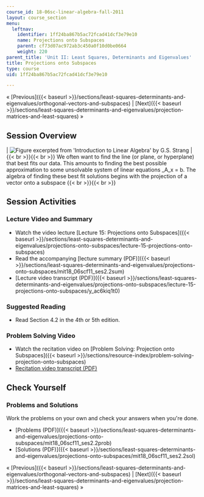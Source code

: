 ```yaml
---
course_id: 18-06sc-linear-algebra-fall-2011
layout: course_section
menu:
  leftnav:
    identifier: 1ff24ba867b5ac72fcad41dcf3e79e10
    name: Projections onto Subspaces
    parent: cf73d07ac972ab3c450a0f10d0be0664
    weight: 220
parent_title: 'Unit II: Least Squares, Determinants and Eigenvalues'
title: Projections onto Subspaces
type: course
uid: 1ff24ba867b5ac72fcad41dcf3e79e10

---
```


« [Previous]({{< baseurl >}}/sections/least-squares-determinants-and-eigenvalues/orthogonal-vectors-and-subspaces) | [Next]({{< baseurl >}}/sections/least-squares-determinants-and-eigenvalues/projection-matrices-and-least-squares) »

Session Overview
----------------

| ![Figure excerpted from 'Introduction to Linear Algebra' by G.S. Strang](/coursemedia/18-06sc-linear-algebra-fall-2011/f3a1135f0ea96db373ef141535eee996_2_2.jpg) |  {{< br >}}{{< br >}} We often want to find the line (or plane, or hyperplane) that best fits our data. This amounts to finding the best possible approximation to some unsolvable system of linear equations _A_x = b. The algebra of finding these best fit solutions begins with the projection of a vector onto a subspace {{< br >}}{{< br >}}  

Session Activities
------------------

### Lecture Video and Summary

*   Watch the video lecture [Lecture 15: Projections onto Subspaces]({{< baseurl >}}/sections/least-squares-determinants-and-eigenvalues/projections-onto-subspaces/lecture-15-projections-onto-subspaces)
*   Read the accompanying [lecture summary (PDF)]({{< baseurl >}}/sections/least-squares-determinants-and-eigenvalues/projections-onto-subspaces/mit18_06scf11_ses2.2sum)
*   [Lecture video transcript (PDF)]({{< baseurl >}}/sections/least-squares-determinants-and-eigenvalues/projections-onto-subspaces/lecture-15-projections-onto-subspaces/y_ac6kiq1t0)

### Suggested Reading

*   Read Section 4.2 in the 4th or 5th edition.

### Problem Solving Video

*   Watch the recitation video on [Problem Solving: Projection onto Subspaces]({{< baseurl >}}/sections/resource-index/problem-solving-projection-onto-subspaces)
*   [Recitation video transcript (PDF)](./resolveuid/698542ebda50e87f5918a2d4e49768c4)

Check Yourself
--------------

### Problems and Solutions

Work the problems on your own and check your answers when you're done.

*   [Problems (PDF)]({{< baseurl >}}/sections/least-squares-determinants-and-eigenvalues/projections-onto-subspaces/mit18_06scf11_ses2.2prob)
*   [Solutions (PDF)]({{< baseurl >}}/sections/least-squares-determinants-and-eigenvalues/projections-onto-subspaces/mit18_06scf11_ses2.2sol)

« [Previous]({{< baseurl >}}/sections/least-squares-determinants-and-eigenvalues/orthogonal-vectors-and-subspaces) | [Next]({{< baseurl >}}/sections/least-squares-determinants-and-eigenvalues/projection-matrices-and-least-squares) »